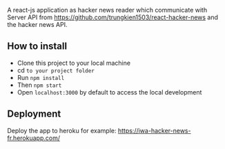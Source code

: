 A react-js application as hacker news reader which communicate with Server API from https://github.com/trungkien1503/react-hacker-news and the hacker news API.

## How to install
- Clone this project to your local machine
- cd `to your project folder`
- Run `npm install`
- Then `npm start`
- Open `localhost:3000` by default to access the local development

## Deployment
Deploy the app to heroku for example: https://iwa-hacker-news-fr.herokuapp.com/
